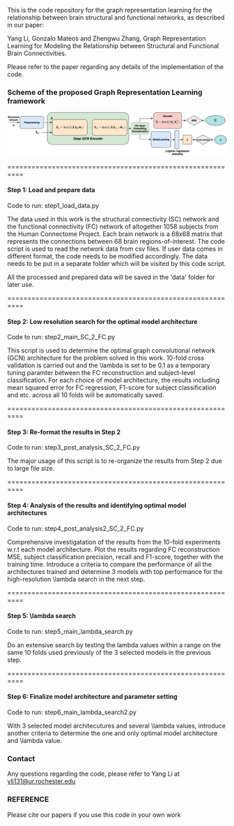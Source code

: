 This is the code repository for the graph representation learning for the relationship between brain structural and functional networks, as described in our paper:

Yang Li, Gonzalo Mateos and Zhengwu Zhang, Graph Representation Learning for Modeling the Relationship between Structural and Functional Brain Connectivities. 

Please refer to the paper regarding any details of the implementation of the code.

### Scheme of the proposed Graph Representation Learning framework

![Alt text](https://github.com/yli131/brainGRL/blob/f4a25b445edc28c6350dea9a69cab1496f0da03e/scheme.png)

==========================================================

#### Step 1: Load and prepare data

Code to run: step1_load_data.py

The data used in this work is the structural connectivity (SC) network and the functional connectivity (FC) network of altogether 1058 subjects from the Human Connectome Project. Each brain network is a 68x68 matrix that represents the connections between 68 brain regions-of-interest. The code script is used to read the network data from csv files. If user data comes in different format, the code needs to be modified accordingly. The data needs to be put in a separate folder which will be visited by this code script.

All the processed and prepared data will be saved in the 'data' folder for later use.

==========================================================

#### Step 2: Low resolution search for the optimal model architecture

Code to run: step2_main_SC_2_FC.py

This script is used to determine the optimal graph convolutional network (GCN) architecture for the problem solved in this work. 10-fold cross validation is carried out and the \lambda is set to be 0.1 as a temporary tuning paramter between the FC reconstruction and subject-level classification. For each choice of model architecture, the results including mean squared error for FC regression, F1-score for subject classification and etc. across all 10 folds will be automatically saved.

==========================================================

#### Step 3: Re-format the results in Step 2

Code to run: step3_post_analysis_SC_2_FC.py

The major usage of this script is to re-organize the results from Step 2 due to large file size.

==========================================================

#### Step 4: Analysis of the results and identifying optimal model architectures

Code to run: step4_post_analysis2_SC_2_FC.py

Comprehensive investigatation of the results from the 10-fold experiments w.r.t each model architecture. Plot the results regarding FC reconstruction MSE, subject classification precision, recall and F1-score, together with the training time. Introduce a criteria to compare the performance of all the architectures trained and determine 3 models with top performance for the high-resolution \lambda search in the next step.

==========================================================

#### Step 5: \lambda search

Code to run: step5_main_lambda_search.py

Do an extensive search by testing the lambda values within a range on the same 10 folds used previously of the 3 selected models in the previous step.

==========================================================

#### Step 6: Finalize model architecture and parameter setting

Code to run: step6_main_lambda_search2.py

With 3 selected model architecutures and several \lambda values, introduce another criteria to determine the one and only optimal model architecture and \lambda value.

### Contact

Any questions regarding the code, please refer to Yang Li at yli131@ur.rochester.edu

### REFERENCE

Please cite our papers if you use this code in your own work
